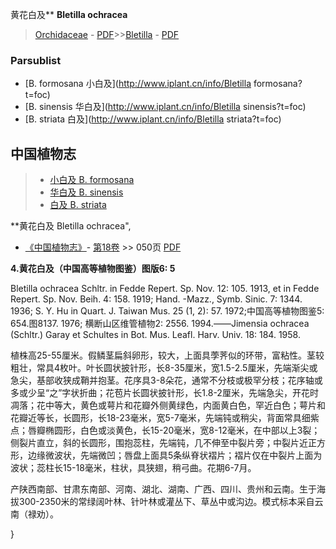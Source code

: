 黄花白及** **Bletilla ochracea**

> [Orchidaceae](http://www.iplant.cn/info/Orchidaceae?t=foc) - [PDF](http://www.iplant.cn/foc/pdf/Orchidaceae.pdf)>>[Bletilla](http://www.iplant.cn/info/Bletilla?t=foc) - [PDF](http://www.iplant.cn/foc/pdf/Bletilla.pdf)

### Parsublist

* [B.  formosana  小白及](http://www.iplant.cn/info/Bletilla formosana?t=foc)
* [B.  sinensis  华白及](http://www.iplant.cn/info/Bletilla sinensis?t=foc)
* [B.  striata  白及](http://www.iplant.cn/info/Bletilla striata?t=foc)

## 中国植物志

> * [小白及  B.  formosana](Bletilla-formosana-小白及.md)
> * [华白及  B.  sinensis](Bletilla-sinensis-华白及.md)
> * [白及  B.  striata](Bletilla-striata-白及.md)


**黄花白及 Bletilla ochracea",

* [《中国植物志》](http://www.iplant.cn/frps)- [第18卷](http://www.iplant.cn/frps/vol/18) >> 050页 [PDF](http://www.iplant.cn/frps/pdf/18/050a.pdf)


**4.黄花白及（中国高等植物图鉴）图版6: 5**

Bletilla ochracea Schltr. in Fedde Repert. Sp. Nov. 12: 105. 1913, et in Fedde Repert. Sp. Nov. Beih. 4: 158. 1919; Hand. -Mazz., Symb. Sinic. 7: 1344. 1936; S. Y. Hu in Quart. J. Taiwan Mus. 25 (1, 2): 57. 1972;中国高等植物图鉴5: 654.图8137. 1976; 横断山区维管植物2: 2556. 1994.——Jimensia ochracea (Schltr.) Garay et Schultes in Bot. Mus. Leafl. Harv. Univ. 18: 184. 1958.

植株高25-55厘米。假鳞茎扁斜卵形，较大，上面具荸荠似的环带，富粘性。茎较粗壮，常具4枚叶。叶长圆状披针形，长8-35厘米，宽1.5-2.5厘米，先端渐尖或急尖，基部收狭成鞘并抱茎。花序具3-8朵花，通常不分枝或极罕分枝；花序轴或多或少呈“之”字状折曲；花苞片长圆状披针形，长1.8-2厘米，先端急尖，开花时凋落；花中等大，黄色或萼片和花瓣外侧黄绿色，内面黄白色，罕近白色；萼片和花瓣近等长，长圆形，长18-23毫米，宽5-7毫米，先端钝或稍尖，背面常具细紫点；唇瓣椭圆形，白色或淡黄色，长15-20毫米，宽8-12毫米，在中部以上3裂；侧裂片直立，斜的长圆形，围抱蕊柱，先端钝，几不伸至中裂片旁；中裂片近正方形，边缘微波状，先端微凹；唇盘上面具5条纵脊状褶片；褶片仅在中裂片上面为波状；蕊柱长15-18毫米，柱状，具狭翅，稍弓曲。花期6-7月。

产陕西南部、甘肃东南部、河南、湖北、湖南、广西、四川、贵州和云南。生于海拔300-2350米的常绿阔叶林、针叶林或灌丛下、草丛中或沟边。模式标本采自云南（禄劝）。

}